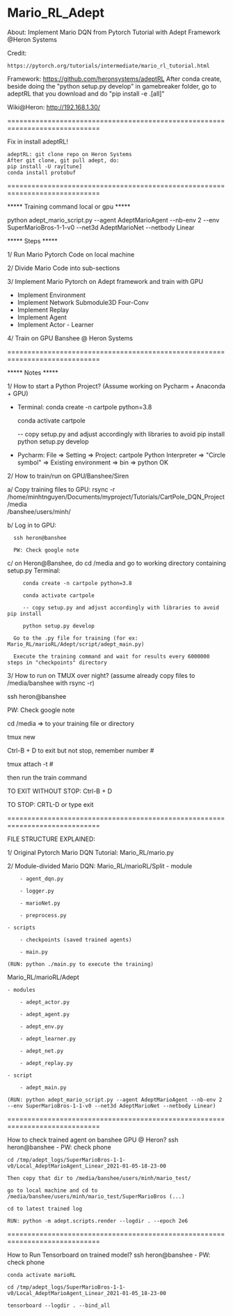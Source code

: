 # Mario_RL_Adept
About: Implement Mario DQN from Pytorch Tutorial with Adept Framework @Heron Systems

Credit: 

    https://pytorch.org/tutorials/intermediate/mario_rl_tutorial.html
        
Framework: https://github.com/heronsystems/adeptRL
    After conda create, beside doing the "python setup.py develop" in gamebreaker folder, go to adeptRL that you download and do "pip install -e .[all]"

Wiki@Heron: http://192.168.1.30/

=============================================================================

Fix in install adeptRL!

    adeptRL: git clone repo on Heron Systems
    After git clone, git pull adept, do:
    pip install -U ray[tune]
    conda install protobuf

=============================================================================

***** Training command local or gpu *****

python adept_mario_script.py --agent AdeptMarioAgent --nb-env 2 --env SuperMarioBros-1-1-v0 --net3d AdeptMarioNet --netbody Linear

***** Steps *****

1/ Run Mario Pytorch Code on local machine

2/ Divide Mario Code into sub-sections

3/ Implement Mario Pytorch on Adept framework and train with GPU 

   + Implement Environment
   + Implement Network Submodule3D Four-Conv
   + Implement Replay
   + Implement Agent
   + Implement Actor - Learner
   
4/ Train on GPU Banshee @ Heron Systems
   
=============================================================================

***** Notes *****

1/ How to start a Python Project? (Assume working on Pycharm + Anaconda + GPU)
* Terminal:
   conda create -n cartpole python=3.8
   
   conda activate cartpole
   
   -- copy setup.py and adjust accordingly with libraries to avoid pip install
   python setup.py develop
   
* Pycharm:
   File => Setting => Project: cartpole
   Python Interpreter => "Circle symbol" => Existing environment => bin => python
   OK

2/ How to train/run on GPU/Banshee/Siren

   a/ Copy training files to GPU:
      rsync -r /home/minhtnguyen/Documents/myproject/Tutorials/CartPole_DQN_Project /media                                                    
      /banshee/users/minh/
      
   b/ Log in to GPU:
   
      ssh heron@banshee
      
      PW: Check google note
      
   c/ on Heron@Banshee, do cd /media and go to working directory containing setup.py
      Terminal:
      
         conda create -n cartpole python=3.8
         
         conda activate cartpole
         
         -- copy setup.py and adjust accordingly with libraries to avoid pip install
         
         python setup.py develop
         
      Go to the .py file for training (for ex: Mario_RL/marioRL/Adept/script/adept_main.py)
      
      Execute the training command and wait for results every 6000000 steps in "checkpoints" directory

3/ How to run on TMUX over night? (assume already copy files to /media/banshee with rsync -r)

   ssh heron@banshee
   
   PW: Check google note
   
   cd /media => to your training file or directory
   
   tmux new 
   
   Ctrl-B + D to exit but not stop, remember number #
   
   tmux attach -t #
   
   then run the train command
   
   TO EXIT WITHOUT STOP: Ctrl-B + D
   
   TO STOP: CRTL-D or type exit
   
=============================================================================

FILE STRUCTURE EXPLAINED:

1/ Original Pytorch Mario DQN Tutorial: Mario_RL/mario.py

2/ Module-divided Mario DQN:
Mario_RL/marioRL/Split
    - module 
    
        - agent_dqn.py
        
        - logger.py
        
        - marioNet.py
        
        - preprocess.py
        
    - scripts
    
        - checkpoints (saved trained agents)
        
        - main.py 
        
    (RUN: python ./main.py to execute the training)

Mario_RL/marioRL/Adept

    - modules
    
        - adept_actor.py
        
        - adept_agent.py
        
        - adept_env.py
        
        - adept_learner.py
        
        - adept_net.py
        
        - adept_replay.py
        
    - script
    
        - adept_main.py
        
    (RUN: python adept_mario_script.py --agent AdeptMarioAgent --nb-env 2 --env SuperMarioBros-1-1-v0 --net3d AdeptMarioNet --netbody Linear)
    
=============================================================================

How to check trained agent on banshee GPU @ Heron?
    ssh heron@banshee - PW: check phone
    
    cd /tmp/adept_logs/SuperMarioBros-1-1-v0/Local_AdeptMarioAgent_Linear_2021-01-05-18-23-00
    
    Then copy that dir to /media/banshee/users/minh/mario_test/
    
    go to local machine and cd to /media/banshee/users/minh/mario_test/SuperMarioBros (...)

    cd to latest trained log
    
    RUN: python -m adept.scripts.render --logdir . --epoch 2e6

=============================================================================

How to Run Tensorboard on trained model?
    ssh heron@banshee - PW: check phone
    
    conda activate marioRL
    
    cd /tmp/adept_logs/SuperMarioBros-1-1-v0/Local_AdeptMarioAgent_Linear_2021-01-05_18-23-00 
    
    tensorboard --logdir . --bind_all
    
    
    
